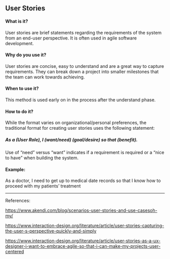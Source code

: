 ## User Stories

#### What is it?
User stories are brief statements regarding the requirements of the system from an end-user perspective. It is often used in agile software development.

#### Why do you use it?
User stories are concise, easy to understand and are a great way to capture requirements. They can break down a project into smaller milestones that the team can work towards achieving.

#### When to use it?
This method is used early on in the process after the understand phase. 

#### How to do it?
While the format varies on organizational/personal preferences, the traditional format for creating user stories uses the following statement:

##### As a (User Role), I (want/need) (goal/desire) so that (benefit).

Use of “need” versus “want” indicates if a requirement is required or a “nice to have” when building the system.

#### Example:

As a doctor, I need to get up to medical date records so that I know how to proceed with my patients’ treatment


---

References:

https://www.akendi.com/blog/scenarios-user-stories-and-use-casesoh-my/

https://www.interaction-design.org/literature/article/user-stories-capturing-the-user-s-perspective-quickly-and-simply

https://www.interaction-design.org/literature/article/user-stories-as-a-ux-designer-i-want-to-embrace-agile-so-that-i-can-make-my-projects-user-centered
